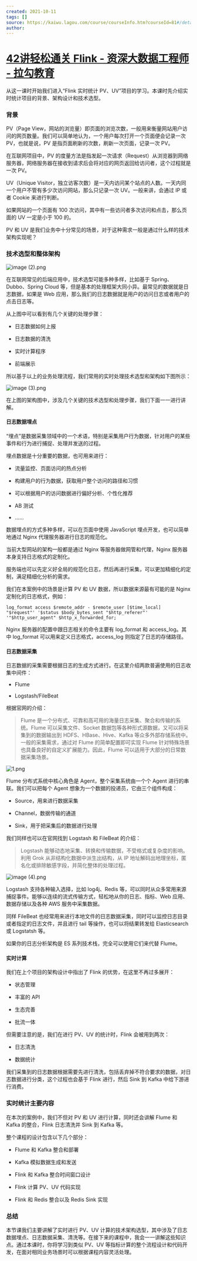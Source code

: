 ```yaml
---
created: 2021-10-11
tags: []
source: https://kaiwu.lagou.com/course/courseInfo.htm?courseId=81#/detail/pc?id=2035
author: 
---
```


# [42讲轻松通关 Flink - 资深大数据工程师 - 拉勾教育](https://kaiwu.lagou.com/course/courseInfo.htm?courseId=81#/detail/pc?id=2035)


从这一课时开始我们进入“Flink 实时统计 PV、UV”项目的学习。本课时先介绍实时统计项目的背景、架构设计和技术选型。

### 背景

PV（Page View，网站的浏览量）即页面的浏览次数，一般用来衡量网站用户访问的网页数量。我们可以简单地认为，一个用户每次打开一个页面便会记录一次 PV，也就是说，PV 是指页面刷新的次数，刷新一次页面，记录一次 PV。

在互联网项目中，PV 的度量方法是指发起一次请求（Request）从浏览器到网络服务器，网络服务器在接收到请求后会将对应的网页返回给访问者，这个过程就是一次 PV。

UV（Unique Visitor，独立访客次数）是一天内访问某个站点的人数。一天内同一个用户不管有多少次访问网站，那么只记录一次 UV。一般来讲，会通过 IP 或者 Cookie 来进行判断。

如果网站的一个页面有 100 次访问，其中有一些访问者多次访问和点击，那么页面的 UV 一定是小于 100 的。

PV 和 UV 是我们业务中十分常见的场景，对于这种需求一般是通过什么样的技术架构实现呢？

### 技术选型和整体架构

![image (2).png](https://s0.lgstatic.com/i/image/M00/37/30/Ciqc1F8ZMvyAdIM8AADirKWqIag578.png)

在互联网常见的后端应用中，技术选型可能多种多样，比如基于 Spring、Dubbo、Spring Cloud 等，但是基本的处理框架大同小异。最常见的数据就是日志数据，如果是 Web 应用，那么我们的日志数据就是用户的访问日志或者用户的点击日志等。

从上图中可以看到有几个关键的处理步骤：

-   日志数据如何上报
    
-   日志数据的清洗
    
-   实时计算程序
    
-   前端展示
    

所以基于以上的业务处理流程，我们常用的实时处理技术选型和架构如下图所示：

![image (3).png](https://s0.lgstatic.com/i/image/M00/37/30/Ciqc1F8ZMxSAJ_HtAAFaSnabmZI663.png)

在上图的架构图中，涉及几个关键的技术选型和处理步骤，我们下面一一进行讲解。

#### 日志数据埋点

“埋点”是数据采集领域中的一个术语，特别是采集用户行为数据，针对用户的某些事件和行为进行捕捉、处理并发送的过程。

埋点数据是十分重要的数据，也可用来进行：

-   流量监控、页面访问的热点分析
    
-   构建用户的行为数据，获取用户整个访问的路径和习惯
    
-   可以根据用户的访问数据进行偏好分析、个性化推荐
    
-   AB 测试
    
-   ……
    

数据埋点的方式多种多样，可以在页面中使用 JavaScript 埋点开发，也可以简单地通过 Nginx 代理服务器进行日志的规范化。

当前大型网站的架构一般都是通过 Nginx 等服务器做网管和代理，Nginx 服务器本身支持日志格式的定制化。

服务端也可以先定义好全局的规范化日志，然后再进行采集，可以更加精细化的定制，满足精细化分析的需求。

我们在本案例中的场景是计算 PV 和 UV 数据，所以数据来源最有可能的是 Nginx 定制化的日志格式，例如：

```
log_format access $remote_addr - $remote_user [$time_local] "$request"' '$status $body_bytes_sent "$http_referer"' '"$http_user_agent" $http_x_forwarded_for;
```

Nginx 服务器的配置中跟日志相关的命令主要有 log\_format 和 access\_log。其中 log\_format 可以用来定义日志格式，access\_log 则指定了日志的存储路径。

#### 日志数据采集

日志数据的采集需要根据日志的生成方式进行。在这里介绍两款普遍使用的日志收集中间件：

-   Flume
    
-   Logstash/FileBeat
    

根据官网的介绍：

> Flume 是一个分布式、可靠和高可用的海量日志采集、聚合和传输的系统。Flume 可以采集文件、Socket 数据包等各种形式源数据，又可以将采集到的数据输出到 HDFS、HBase、Hive、Kafka 等众多外部存储系统中。一般的采集需求，通过对 Flume 的简单配置即可实现 Flume 针对特殊场景也具备良好的自定义扩展能力。因此，Flume 可以适用于大部分的日常数据采集场景。

![1.png](https://s0.lgstatic.com/i/image/M00/37/3B/CgqCHl8ZMzaAblKvAAD3vrFEBOg613.png)

Flume 分布式系统中核心角色是 Agent，整个采集系统由一个个 Agent 进行的串联。我们可以把每个 Agent 想象为一个数据的投递员，它由三个组件构成：

-   Source，用来进行数据采集
    
-   Channel，数据传输的通道
    
-   Sink，用于把采集后的数据进行处理
    

我们同样也可以在官网找到 Logstash 和 FileBeat 的介绍：

> Logstash 能够动态地采集、转换和传输数据，不受格式或复杂度的影响。利用 Grok 从非结构化数据中派生出结构，从 IP 地址解码出地理坐标，匿名化或排除敏感字段，并简化整体的处理过程。

![image (4).png](https://s0.lgstatic.com/i/image/M00/37/3B/CgqCHl8ZMymAOQIcAABATnBXEsQ013.png)

Logstash 支持各种输入选择，比如 log4j、Redis 等，可以同时从众多常用来源捕捉事件。能够以连续的流式传输方式，轻松地从你的日志、指标、Web 应用、数据存储以及各种 AWS 服务中采集数据。

同样 FileBeat 也经常用来进行本地文件的日志数据采集，同时可以监控日志目录或者指定的日志文件，并且进行 tail 等操作，也可以将结果转发给 Elasticsearch 或 Logstatsh 等。

如果你的日志分析架构是 ES 系列技术栈，完全可以使用它们来代替 Flume。

#### 实时计算

我们在上个项目的架构设计中指出了 Flink 的优势，在这里不再过多展开：

-   状态管理
    
-   丰富的 API
    
-   生态完善
    
-   批流一体
    

但需要注意的是，我们在进行 PV、UV 的统计时，Flink 会被用到两次：

-   日志清洗
    
-   数据统计
    

我们采集到的日志数据根据需要先进行清洗，包括丢弃掉不符合要求的数据，对日志数据进行分类，这个过程也会基于 Flink 进行，然后 Sink 到 Kafka 中给下游进行消费。

### 实时统计主要内容

在本次的案例中，我们不但对 PV 和 UV 进行计算，同时还会讲解 Flume 和 Kafka 的整合，Flink 日志清洗并 Sink 到 Kafka 等。

整个课程的设计包含以下几个部分：

-   Flume 和 Kafka 整合和部署
    
-   Kafka 模拟数据生成和发送
    
-   Flink 和 Kafka 整合时间窗口设计
    
-   Flink 计算 PV、UV 代码实现
    
-   Flink 和 Redis 整合以及 Redis Sink 实现
    

### 总结

本节课我们主要讲解了实时进行 PV、UV 计算的技术架构选型，其中涉及了日志数据埋点、日志数据采集、清洗等。在接下来的课程中，我会一一讲解这些知识点。通过本课时，你将学习到类似 PV、UV 等指标计算的整个流程设计和代码开发，在面对相同业务场景时可以根据课程内容灵活处理。
